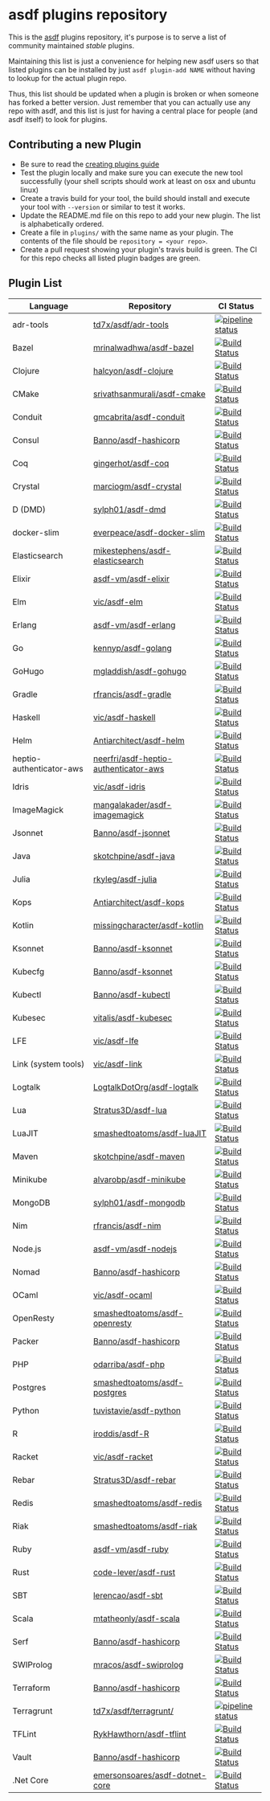 asdf plugins repository
=======================

This is the [asdf](https://github.com/asdf-vm/asdf) plugins repository, it's purpose is
to serve a list of community maintained _stable_ plugins.

Maintaining this list is just a convenience for helping new asdf users so that listed plugins
can be installed by just `asdf plugin-add NAME` without having to lookup for the actual plugin repo.

Thus, this list should be updated when a plugin is broken or when someone has forked a better version.
Just remember that you can actually use any repo with asdf, and this list is just for having a central
place for people (and asdf itself) to look for plugins.


## Contributing a new Plugin

* Be sure to read the [creating plugins guide](https://github.com/asdf-vm/asdf/blob/master/docs/creating-plugins.md)
* Test the plugin locally and make sure you can execute the new tool successfully (your shell scripts should work at least on osx and ubuntu linux)
* Create a travis build for your tool, the build should install and execute your tool with `--version` or similar to test it works.
* Update the README.md file on this repo to add your new plugin. The list is alphabetically ordered.
* Create a file in `plugins/` with the same name as your plugin. The contents of the file should be
`repository = <your repo>`.
* Create a pull request showing your plugin's travis build is green. The CI for this repo checks all listed plugin badges are green.


## Plugin List

| Language  | Repository  | CI Status
|-----------|-------------|----------
| adr-tools | [td7x/asdf/adr-tools](https://gitlab.com/td7x/asdf/adr-tools) | [![pipeline status](https://gitlab.com/td7x/asdf/adr-tools/badges/master/pipeline.svg)](https://gitlab.com/td7x/asdf/adr-tools/commits/master)
| Bazel     | [mrinalwadhwa/asdf-bazel](https://github.com/mrinalwadhwa/asdf-bazel) | [![Build Status](https://travis-ci.org/mrinalwadhwa/asdf-bazel.svg?branch=master)](https://travis-ci.org/mrinalwadhwa/asdf-bazel)
| Clojure   | [halcyon/asdf-clojure](https://github.com/halcyon/asdf-clojure) | [![Build Status](https://travis-ci.org/halcyon/asdf-clojure.svg?branch=master)](https://travis-ci.org/halcyon/asdf-clojure)
| CMake     | [srivathsanmurali/asdf-cmake](https://github.com/srivathsanmurali/asdf-cmake) | [![Build Status](https://travis-ci.org/srivathsanmurali/asdf-cmake.svg?branch=master)](https://travis-ci.org/srivathsanmurali/asdf-cmake)
| Conduit   | [gmcabrita/asdf-conduit](https://github.com/gmcabrita/asdf-conduit) | [![Build Status](https://travis-ci.org/gmcabrita/asdf-conduit.svg?branch=master)](https://travis-ci.org/gmcabrita/asdf-conduit)
| Consul    | [Banno/asdf-hashicorp](https://github.com/Banno/asdf-hashicorp) | [![Build Status](https://travis-ci.org/Banno/asdf-hashicorp.svg?branch=master)](https://travis-ci.org/Banno/asdf-hashicorp)
| Coq       | [gingerhot/asdf-coq](https://github.com/gingerhot/asdf-coq) | [![Build Status](https://travis-ci.org/gingerhot/asdf-coq.svg?branch=master)](https://travis-ci.org/gingerhot/asdf-coq)
| Crystal   | [marciogm/asdf-crystal](https://github.com/marciogm/asdf-crystal) | [![Build Status](https://travis-ci.org/marciogm/asdf-crystal.svg?branch=master)](https://travis-ci.org/marciogm/asdf-crystal)
| D (DMD)   | [sylph01/asdf-dmd](https://github.com/sylph01/asdf-dmd) | [![Build Status](https://travis-ci.org/sylph01/asdf-dmd.svg?branch=master)](https://travis-ci.org/sylph01/asdf-dmd)
| docker-slim | [everpeace/asdf-docker-slim](https://github.com/everpeace/asdf-docker-slim.git) | [![Build Status](https://travis-ci.org/everpeace/asdf-docker-slim.svg?branch=master)](https://travis-ci.org/everpeace/asdf-docker-slim)
| Elasticsearch | [mikestephens/asdf-elasticsearch](https://github.com/mikestephens/asdf-elasticsearch) | [![Build Status](https://travis-ci.org/mikestephens/asdf-elasticsearch.svg?branch=master)](https://travis-ci.org/mikestephens/asdf-elasticsearch)
| Elixir    | [asdf-vm/asdf-elixir](https://github.com/asdf-vm/asdf-elixir) | [![Build Status](https://travis-ci.org/asdf-vm/asdf-elixir.svg?branch=master)](https://travis-ci.org/asdf-vm/asdf-elixir)
| Elm       | [vic/asdf-elm](https://github.com/vic/asdf-elm) | [![Build Status](https://travis-ci.org/vic/asdf-elm.svg?branch=master)](https://travis-ci.org/vic/asdf-elm)
| Erlang    | [asdf-vm/asdf-erlang](https://github.com/asdf-vm/asdf-erlang) | [![Build Status](https://travis-ci.org/asdf-vm/asdf-erlang.svg?branch=master)](https://travis-ci.org/asdf-vm/asdf-erlang)
| Go        | [kennyp/asdf-golang](https://github.com/kennyp/asdf-golang) | [![Build Status](https://travis-ci.org/kennyp/asdf-golang.svg?branch=master)](https://travis-ci.org/kennyp/asdf-golang)
| GoHugo    | [mgladdish/asdf-gohugo](https://bitbucket.org/mgladdish/asdf-gohugo) | [![Build Status](https://bitbucket-badges.atlassian.io/badge/mgladdish/asdf-gohugo.svg?ref=master)](https://bitbucket.org/mgladdish/asdf-gohugo/addon/pipelines/home)
| Gradle    | [rfrancis/asdf-gradle](https://github.com/rfrancis/asdf-gradle) | [![Build Status](https://travis-ci.org/rfrancis/asdf-gradle.svg?branch=master)](https://travis-ci.org/rfrancis/asdf-gradle)
| Haskell   | [vic/asdf-haskell](https://github.com/vic/asdf-haskell) | [![Build Status](https://travis-ci.org/vic/asdf-haskell.svg?branch=master)](https://travis-ci.org/vic/asdf-haskell)
| Helm      | [Antiarchitect/asdf-helm](https://github.com/Antiarchitect/asdf-helm) | [![Build Status](https://travis-ci.org/Antiarchitect/asdf-helm.svg?branch=master)](https://travis-ci.org/Antiarchitect/asdf-helm)
| heptio-authenticator-aws | [neerfri/asdf-heptio-authenticator-aws](https://github.com/neerfri/asdf-heptio-authenticator-aws) | [![Build Status](https://travis-ci.org/neerfri/asdf-heptio-authenticator-aws.svg?branch=master)](https://travis-ci.org/neerfri/asdf-heptio-authenticator-aws)
| Idris     | [vic/asdf-idris](https://github.com/vic/asdf-idris) | [![Build Status](https://travis-ci.org/vic/asdf-idris.svg?branch=master)](https://travis-ci.org/vic/asdf-idris)
| ImageMagick     | [mangalakader/asdf-imagemagick](https://github.com/mangalakader/asdf-imagemagick) | [![Build Status](https://travis-ci.org/mangalakader/asdf-imagemagick.svg?branch=master)](https://travis-ci.org/mangalakader/asdf-imagemagick)
| Jsonnet   | [Banno/asdf-jsonnet](https://github.com/Banno/asdf-jsonnet) | [![Build Status](https://travis-ci.org/Banno/asdf-jsonnet.svg?branch=master)](https://travis-ci.org/Banno/asdf-jsonnet)
| Java      | [skotchpine/asdf-java](https://github.com/skotchpine/asdf-java) | [![Build Status](https://travis-ci.org/skotchpine/asdf-java.svg?branch=master)](https://travis-ci.org/skotchpine/asdf-java)
| Julia     | [rkyleg/asdf-julia](https://github.com/rkyleg/asdf-julia) | [![Build Status](https://travis-ci.org/rkyleg/asdf-julia.svg?branch=master)](https://travis-ci.org/rkyleg/asdf-julia)
| Kops      | [Antiarchitect/asdf-kops](https://github.com/Antiarchitect/asdf-kops) | [![Build Status](https://travis-ci.org/Antiarchitect/asdf-kops.svg?branch=master)](https://travis-ci.org/Antiarchitect/asdf-kops)
| Kotlin    | [missingcharacter/asdf-kotlin](https://github.com/missingcharacter/asdf-kotlin) | [![Build Status](https://travis-ci.org/missingcharacter/asdf-kotlin.svg?branch=master)](https://travis-ci.org/missingcharacter/asdf-kotlin)
| Ksonnet   | [Banno/asdf-ksonnet](https://github.com/Banno/asdf-ksonnet) | [![Build Status](https://travis-ci.org/Banno/asdf-ksonnet.svg?branch=master)](https://travis-ci.org/Banno/asdf-ksonnet)
| Kubecfg   | [Banno/asdf-ksonnet](https://github.com/Banno/asdf-ksonnet) | [![Build Status](https://travis-ci.org/Banno/asdf-ksonnet.svg?branch=master)](https://travis-ci.org/Banno/asdf-ksonnet)
| Kubectl   | [Banno/asdf-kubectl](https://github.com/Banno/asdf-kubectl) | [![Build Status](https://travis-ci.org/Banno/asdf-kubectl.svg?branch=master)](https://travis-ci.org/Banno/asdf-kubectl)
| Kubesec   | [vitalis/asdf-kubesec](https://github.com/vitalis/asdf-kubesec) | [![Build Status](https://travis-ci.org/vitalis/asdf-kubesec.svg?branch=master)](https://travis-ci.org/vitalis/asdf-kubesec)
| LFE       | [vic/asdf-lfe](https://github.com/vic/asdf-lfe) | [![Build Status](https://travis-ci.org/vic/asdf-lfe.svg?branch=master)](https://travis-ci.org/vic/asdf-lfe)
| Link (system tools) | [vic/asdf-link](https://github.com/vic/asdf-link) | [![Build Status](https://travis-ci.org/vic/asdf-link.svg?branch=master)](https://travis-ci.org/vic/asdf-link)
| Logtalk   | [LogtalkDotOrg/asdf-logtalk](https://github.com/LogtalkDotOrg/asdf-logtalk) | [![Build Status](https://travis-ci.org/LogtalkDotOrg/asdf-logtalk.svg?branch=master)](https://travis-ci.org/LogtalkDotOrg/asdf-logtalk)
| Lua       | [Stratus3D/asdf-lua](https://github.com/Stratus3D/asdf-lua) | [![Build Status](https://travis-ci.org/Stratus3D/asdf-lua.svg?branch=master)](https://travis-ci.org/Stratus3D/asdf-lua)
| LuaJIT    | [smashedtoatoms/asdf-luaJIT](https://github.com/smashedtoatoms/asdf-luaJIT) | [![Build Status](https://travis-ci.org/smashedtoatoms/asdf-luaJIT.svg?branch=master)](https://travis-ci.org/smashedtoatoms/asdf-luaJIT)
| Maven     | [skotchpine/asdf-maven](https://github.com/skotchpine/asdf-maven) | [![Build Status](https://travis-ci.org/skotchpine/asdf-maven.svg?branch=master)](https://travis-ci.org/skotchpine/asdf-maven)
| Minikube  | [alvarobp/asdf-minikube](https://github.com/alvarobp/asdf-minikube) | [![Build Status](https://travis-ci.org/alvarobp/asdf-minikube.svg?branch=master)](https://travis-ci.org/alvarobp/asdf-minikube)
| MongoDB   | [sylph01/asdf-mongodb](https://github.com/sylph01/asdf-mongodb) | [![Build Status](https://travis-ci.org/sylph01/asdf-mongodb.svg?branch=master)](https://travis-ci.org/sylph01/asdf-mongodb)
| Nim       | [rfrancis/asdf-nim](https://github.com/rfrancis/asdf-nim) | [![Build Status](https://travis-ci.org/rfrancis/asdf-nim.svg?branch=master)](https://travis-ci.org/rfrancis/asdf-nim)
| Node.js   | [asdf-vm/asdf-nodejs](https://github.com/asdf-vm/asdf-nodejs) | [![Build Status](https://travis-ci.org/asdf-vm/asdf-nodejs.svg?branch=master)](https://travis-ci.org/asdf-vm/asdf-nodejs)
| Nomad     | [Banno/asdf-hashicorp](https://github.com/Banno/asdf-hashicorp) | [![Build Status](https://travis-ci.org/Banno/asdf-hashicorp.svg?branch=master)](https://travis-ci.org/Banno/asdf-hashicorp)
| OCaml     | [vic/asdf-ocaml](https://github.com/vic/asdf-ocaml) | [![Build Status](https://travis-ci.org/vic/asdf-ocaml.svg?branch=master)](https://travis-ci.org/vic/asdf-ocaml)
| OpenResty | [smashedtoatoms/asdf-openresty](https://github.com/smashedtoatoms/asdf-openresty) | [![Build Status](https://travis-ci.org/smashedtoatoms/asdf-openresty.svg?branch=master)](https://travis-ci.org/smashedtoatoms/asdf-openresty)
| Packer    | [Banno/asdf-hashicorp](https://github.com/Banno/asdf-hashicorp) | [![Build Status](https://travis-ci.org/Banno/asdf-hashicorp.svg?branch=master)](https://travis-ci.org/Banno/asdf-hashicorp)
| PHP       | [odarriba/asdf-php](https://github.com/odarriba/asdf-php) | [![Build Status](https://travis-ci.org/odarriba/asdf-php.svg?branch=master)](https://travis-ci.org/odarriba/asdf-php)
| Postgres  | [smashedtoatoms/asdf-postgres](https://github.com/smashedtoatoms/asdf-postgres) | [![Build Status](https://travis-ci.org/smashedtoatoms/asdf-postgres.svg?branch=master)](https://travis-ci.org/smashedtoatoms/asdf-postgres)
| Python    | [tuvistavie/asdf-python](https://github.com/tuvistavie/asdf-python) | [![Build Status](https://travis-ci.org/tuvistavie/asdf-python.svg?branch=master)](https://travis-ci.org/tuvistavie/asdf-python)
| R         | [iroddis/asdf-R](https://github.com/iroddis/asdf-R) | [![Build Status](https://travis-ci.org/iroddis/asdf-R.svg?branch=master)](https://travis-ci.org/iroddis/asdf-R)
| Racket    | [vic/asdf-racket](https://github.com/vic/asdf-racket) | [![Build Status](https://travis-ci.org/vic/asdf-racket.svg?branch=master)](https://travis-ci.org/vic/asdf-racket)
| Rebar     | [Stratus3D/asdf-rebar](https://github.com/Stratus3D/asdf-rebar) | [![Build Status](https://travis-ci.org/Stratus3D/asdf-rebar.svg?branch=master)](https://travis-ci.org/Stratus3D/asdf-rebar)
| Redis     | [smashedtoatoms/asdf-redis](https://github.com/smashedtoatoms/asdf-redis) | [![Build Status](https://travis-ci.org/smashedtoatoms/asdf-redis.svg?branch=master)](https://travis-ci.org/smashedtoatoms/asdf-redis)
| Riak      | [smashedtoatoms/asdf-riak](https://github.com/smashedtoatoms/asdf-riak) | [![Build Status](https://travis-ci.org/smashedtoatoms/asdf-riak.svg?branch=master)](https://travis-ci.org/smashedtoatoms/asdf-riak)
| Ruby      | [asdf-vm/asdf-ruby](https://github.com/asdf-vm/asdf-ruby) | [![Build Status](https://travis-ci.org/asdf-vm/asdf-ruby.svg?branch=master)](https://travis-ci.org/asdf-vm/asdf-ruby)
| Rust      | [code-lever/asdf-rust](https://github.com/code-lever/asdf-rust) | [![Build Status](https://travis-ci.org/code-lever/asdf-rust.svg?branch=master)](https://travis-ci.org/code-lever/asdf-rust)
| SBT       | [lerencao/asdf-sbt](https://github.com/lerencao/asdf-sbt) | [![Build Status](https://travis-ci.org/lerencao/asdf-sbt.svg?branch=master)](https://travis-ci.org/lerencao/asdf-sbt)
| Scala     | [mtatheonly/asdf-scala](https://github.com/mtatheonly/asdf-scala)| [![Build Status](https://travis-ci.org/mtatheonly/asdf-scala.svg?branch=master)](https://travis-ci.org/mtatheonly/asdf-scala)
| Serf      | [Banno/asdf-hashicorp](https://github.com/Banno/asdf-hashicorp) | [![Build Status](https://travis-ci.org/Banno/asdf-hashicorp.svg?branch=master)](https://travis-ci.org/Banno/asdf-hashicorp)
| SWIProlog | [mracos/asdf-swiprolog](https://github.com/mracos/asdf-swiprolog) | [![Build Status](https://travis-ci.org/mracos/asdf-swiprolog.svg?branch=master)](https://travis-ci.org/mracos/asdf-swiprolog)
| Terraform | [Banno/asdf-hashicorp](https://github.com/Banno/asdf-hashicorp) | [![Build Status](https://travis-ci.org/Banno/asdf-hashicorp.svg?branch=master)](https://travis-ci.org/Banno/asdf-hashicorp)
| Terragrunt | [td7x/asdf/terragrunt/](https://gitlab.com/td7x/asdf/terragrunt/) | [![pipeline status](https://gitlab.com/td7x/asdf/terragrunt/badges/master/pipeline.svg)](https://gitlab.com/td7x/asdf/terragrunt/commits/master)
| TFLint | [RykHawthorn/asdf-tflint](https://github.com/RykHawthorn/asdf-tflint) | [![Build Status](https://travis-ci.org/RykHawthorn/asdf-tflint.svg?branch=master)](https://travis-ci.org/RykHawthorn/asdf-tflint)
| Vault     | [Banno/asdf-hashicorp](https://github.com/Banno/asdf-hashicorp) | [![Build Status](https://travis-ci.org/Banno/asdf-hashicorp.svg?branch=master)](https://travis-ci.org/Banno/asdf-hashicorp)
| .Net Core | [emersonsoares/asdf-dotnet-core](https://github.com/emersonsoares/asdf-dotnet-core) | [![Build Status](https://travis-ci.org/emersonsoares/asdf-dotnet-core.svg?branch=master)](https://travis-ci.org/emersonsoares/asdf-dotnet-core)
